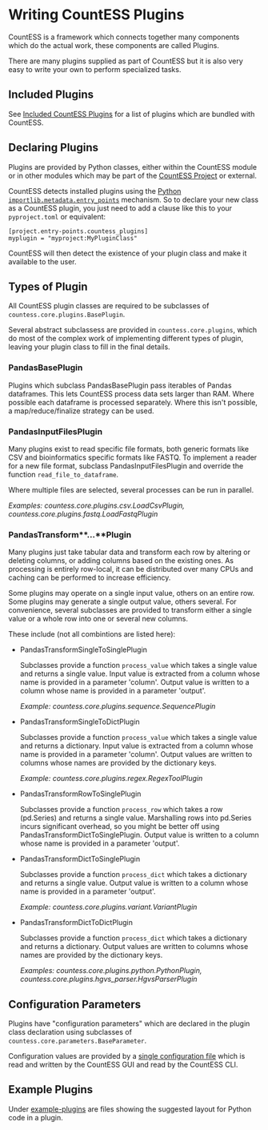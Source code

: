# Writing CountESS Plugins

CountESS is a framework which connects together many components which do the actual
work, these components are called Plugins.  

There are many plugins supplied as part of CountESS but it is also very easy to 
write your own to perform specialized tasks.

## Included Plugins

See [Included CountESS Plugins](../included-plugins/) for a list of plugins which are
bundled with CountESS.

## Declaring Plugins

Plugins are provided by Python classes, either within the CountESS module or 
in other modules which may be part of the
[CountESS Project](https://github.com/CountESS-Project/) or external.

CountESS detects installed plugins using the 
[Python `importlib.metadata.entry_points`](https://docs.python.org/3/library/importlib.metadata.html#entry-points)
mechanism.  So to declare your new class as a CountESS plugin, you
just need to add a clause like this to your `pyproject.toml` or
equivalent:

```
[project.entry-points.countess_plugins]
myplugin = "myproject:MyPluginClass"
```

CountESS will then detect the existence of your plugin class and make 
it available to the user.

## Types of Plugin

All CountESS plugin classes are required to be subclasses of
`countess.core.plugins.BasePlugin`.

Several abstract subclassess are provided in `countess.core.plugins`,
which do most of the complex work of implementing different types of
plugin, leaving your plugin class to fill in the final details.

### PandasBasePlugin

Plugins which subclass PandasBasePlugin pass iterables of Pandas dataframes.
This lets CountESS process data sets larger than RAM.  Where possible each
dataframe is processed separately.  Where this isn't possible, a map/reduce/finalize
strategy can be used.

### PandasInputFilesPlugin

Many plugins exist to read specific file formats, both generic formats like CSV and
bioinformatics specific formats like FASTQ.  To implement a reader for a new file format,
subclass PandasInputFilesPlugin and override the function `read_file_to_dataframe`.

Where multiple files are selected, several processes can be run in parallel.

*Examples: countess.core.plugins.csv.LoadCsvPlugin, countess.core.plugins.fastq.LoadFastqPlugin*

### PandasTransform**...**Plugin

Many plugins just take tabular data and transform each row by
altering or deleting columns, or adding columns based on the existing ones.
As processing is entirely row-local, it can be distributed over many CPUs
and caching can be performed to increase efficiency.

Some plugins may operate on a single input value, others on an entire row.
Some plugins may generate a single output value, others several.
For convenience, several subclasses are provided to transform either a 
single value or a whole row into one or several new columns.

These include (not all combintions are listed here):

* PandasTransformSingleToSinglePlugin

  Subclasses provide a function `process_value` which takes a single value and returns a single value.
  Input value is extracted from a column whose name is provided in a parameter 'column'.
  Output value is written to a column whose name is provided in a parameter 'output'.

  *Example: countess.core.plugins.sequence.SequencePlugin*

<!--
* PandasTransformSingleToTuplePlugin

  Subclasses provide a function `process_value` which takes a single value and returns a tuple of values.
  Input value is extracted from a column whose name is provided in a parameter 'column'.
  Output values are written to columns whose names are provided in subparameter 'name' of an array parameter 'output'.
-->
  
* PandasTransformSingleToDictPlugin

  Subclasses provide a function `process_value` which takes a single value and returns a dictionary.
  Input value is extracted from a column whose name is provided in a parameter 'column'.
  Output values are written to columns whose names are provided by the dictionary keys.
  
  *Example: countess.core.plugins.regex.RegexToolPlugin*

* PandasTransformRowToSinglePlugin

  Subclasses provide a function `process_row` which takes a row (pd.Series) and returns a single value.
  Marshalling rows into pd.Series incurs significant overhead, so you might be better off using PandasTransformDictToSinglePlugin.
  Output value is written to a column whose name is provided in a parameter 'output'.

<!--
* PandasTransformRowToTuplePlugin

  Subclasses provide a function `process_row` which takes a row (pd.Series) and returns a tuple of values.
  Marshalling rows into pd.Series incurs significant overhead, so you might be better off using PandasTransformDictToTuplePlugin.
  Output values are written to columns whose names are provided in subparameter 'name' of an array parameter 'output'.

* PandasTransformRowToDictPlugin

  Subclasses provide a function `process_row` which takes a row (pd.Series) and returns a dictionary.
  Marshalling rows into pd.Series incurs significant overhead, so you might be better off using PandasTransformDictToDictPlugin.
  Output values are written to columns whose names are provided by the dictionary keys.
-->

* PandasTransformDictToSinglePlugin

  Subclasses provide a function `process_dict` which takes a dictionary and returns a single value.
  Output value is written to a column whose name is provided in a parameter 'output'.

  *Example: countess.core.plugins.variant.VariantPlugin*

<!--
* PandasTransformDictToTuplePlugin

  Subclasses provide a function `process_dict` which takes a dictionary and returns a tuple of values.
  Output values are written to columns whose names are provided in subparameter 'name' of an array parameter 'output'.
-->

* PandasTransformDictToDictPlugin

  Subclasses provide a function `process_dict` which takes a dictionary and returns a dictionary.
  Output values are written to columns whose names are provided by the dictionary keys.

  *Examples: countess.core.plugins.python.PythonPlugin, countess.core.plugins.hgvs\_parser.HgvsParserPlugin*

## Configuration Parameters

Plugins have "configuration parameters" which are declared in the plugin
class declaration using subclasses of `countess.core.parameters.BaseParameter`.

Configuration values are provided by a [single configuration file](../config-file-format/)
which is read and written by the CountESS GUI and read by the CountESS CLI.

## Example Plugins

Under [example-plugins](../example-plugins/) are files showing the 
suggested layout for Python code in a plugin.
